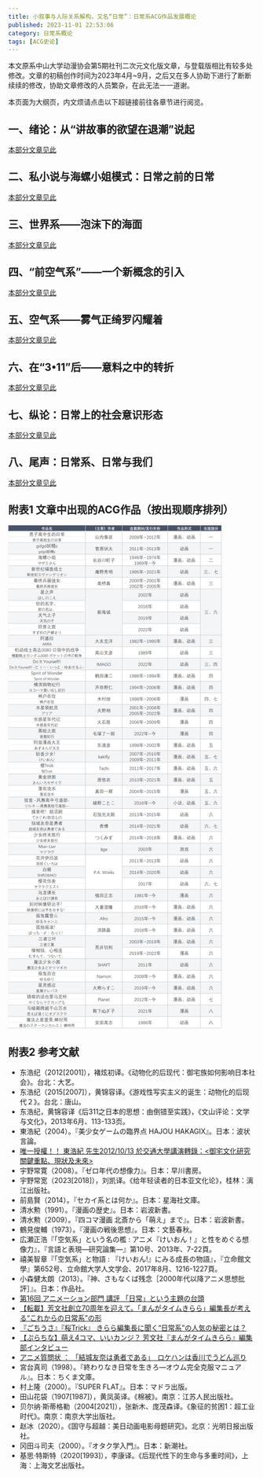 ```yaml
---
title: 小叙事与人际关系解构，又名“日常”：日常系ACG作品发展概论
published: 2023-11-01 22:53:06
category: 日常系概论
tags: [ACG史论]
---
```


本文原系中山大学动漫协会第5期社刊二次元文化版文章，与登载版相比有较多处修改。文章的初稿创作时间为2023年4月~9月，之后又在多人协助下进行了断断续续的修改，协助文章修改的人员繁杂，在此无法一一道谢。

本页面为大纲页，内文烦请点击以下超链接前往各章节进行阅览。

## 一、绪论：从“讲故事的欲望在退潮”说起

[本部分文章见此](/posts/日常系1/)

## 二、私小说与海螺小姐模式：日常之前的日常

[本部分文章见此](/posts/日常系2/)

## 三、世界系——泡沫下的海面

[本部分文章见此](/posts/日常系3/)

## 四、“前空气系”——一个新概念的引入

[本部分文章见此](/posts/日常系4/)

## 五、空气系——雾气正绮罗闪耀着

[本部分文章见此](/posts/日常系5/)

## 六、在“3•11”后——意料之中的转折

[本部分文章见此](/posts/日常系6/)

## 七、纵论：日常上的社会意识形态

[本部分文章见此](/posts/日常系7/)

## 八、尾声：日常系、日常与我们

[本部分文章见此](/posts/日常系8/)

## 附表1 文章中出现的ACG作品（按出现顺序排列）

![](/assets/Nichijou_Table1.png)

## 附表2 参考文献

* 东浩纪（2012[2001]），褚炫初译。《动物化的后现代：御宅族如何影响日本社会》。台北：大艺。
* 东浩纪（2015[2007]），黄锦容译。《游戏性写实主义的诞生：动物化的后现代２》。台北：唐山。
* 东浩纪，黄锦容译《后311之日本的思想：由倒错至实践》，《文山评论：文学与文化》，2013年6月、113-133页。
* 東浩紀（2004）。『美少女ゲームの臨界点 HAJOU HAKAGIX』。日本：波状言論。
* [唯一授權！！ 東浩紀 先生2012/10/13 於交通大學講演轉錄：<御宅文化研究關鍵重點、現狀及未來>](https://njpheart.pixnet.net/blog/post/69967184)
* 宇野常寛（2008）。『ゼロ年代の想像力』。日本：早川書房。
* 宇野常宽（2023[2018]），刘凯译。《给年轻读者的日本亚文化论》，桂林：漓江出版社。
* 前島賢（2014）。『セカイ系とは何か』。日本：星海社文庫。
* 清水勲（1991）。『漫画の歴史』。日本：岩波新書。
* 清水勲（2009）。『四コマ漫画 北斎から「萌え」まで』。日本：岩波新書。
* 鶴見俊輔（1973）。『漫画の戦後思想』。日本：文藝春秋。
* 広瀬正浩『「空気系」という名の檻 : アニメ『けいおん！』と性をめぐる想像力』，『言語と表現―研究論集―』第10号、2013年、7-22頁。
* 禧美智章『「空気系」と物語 : 『けいおん!』にみる成長の物語』，『立命館文學』第652号、立命館大学人文学会、2017年8月、1216-1227頁。
* 小森健太朗（2013）。『神、さもなくば残念［2000年代以降アニメ思想批評］』。日本：作品社。
* [第16回 アニメーション部門 講評  「日常」という主題の台頭](https://j-mediaarts.jp/award/critiques/the-rise-of-everyday-life-as-a-subject/)
* [【転載】芳文社創立70周年を迎えて。「まんがタイムきらら」編集長が考える“これからの日常系”の形](https://www.mashiro-writer.com/interview-houbunsha70th)
* [『ごちうさ』『桜Trick』 きらら編集長に聞く“日常系”の人気の秘密とは？](https://ddnavi.com/interview/196443/)
* [【ぷらちな】萌え4コマ、いいカンジ？ 芳文社『まんがタイムきらら』編集部インタビュー](http://www.p-tina.net/interview/78.html)
* [アニメ質問状 ： 「結城友奈は勇者である」　ロケハンは香川でうどん巡り](https://mantan-web.jp/2014/12/20/20141219dog00m200037000c.html)
* 宮台真司（1998）。『終わりなき日常を生きろ―オウム完全克服マニュアル』。日本：ちくま文庫。
* 村上隆（2000）。『SUPER FLAT』。日本：マドラ出版。
* 田山花袋（1907[1987]），黄凤英译。《棉被》。南京：江苏人民出版社。
* 贝尔纳·斯蒂格勒（2004[2021]），张新木、庞茂森译。《象征的贫困1：超工业时代》。南京：南京大学出版社。
* 赵冰（2020）。《固守与超越：美日动画电影母题研究》。北京：光明日报出版社。
* 冈田斗司夫（2000）。『オタク学入門』。日本：新潮社。
* 基思·特斯特（2020[1993]），李康译。《后现代性下的生命与多重时间》，上海：上海文艺出版社。